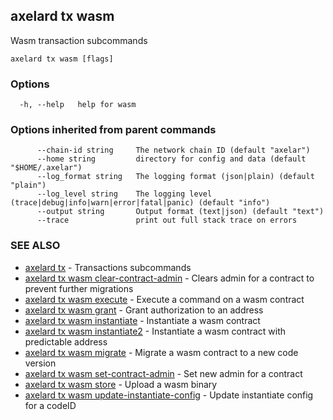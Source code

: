 ## axelard tx wasm

Wasm transaction subcommands

```
axelard tx wasm [flags]
```

### Options

```
  -h, --help   help for wasm
```

### Options inherited from parent commands

```
      --chain-id string     The network chain ID (default "axelar")
      --home string         directory for config and data (default "$HOME/.axelar")
      --log_format string   The logging format (json|plain) (default "plain")
      --log_level string    The logging level (trace|debug|info|warn|error|fatal|panic) (default "info")
      --output string       Output format (text|json) (default "text")
      --trace               print out full stack trace on errors
```

### SEE ALSO

- [axelard tx](axelard_tx.md)	 - Transactions subcommands
- [axelard tx wasm clear-contract-admin](axelard_tx_wasm_clear-contract-admin.md)	 - Clears admin for a contract to prevent further migrations
- [axelard tx wasm execute](axelard_tx_wasm_execute.md)	 - Execute a command on a wasm contract
- [axelard tx wasm grant](axelard_tx_wasm_grant.md)	 - Grant authorization to an address
- [axelard tx wasm instantiate](axelard_tx_wasm_instantiate.md)	 - Instantiate a wasm contract
- [axelard tx wasm instantiate2](axelard_tx_wasm_instantiate2.md)	 - Instantiate a wasm contract with predictable address
- [axelard tx wasm migrate](axelard_tx_wasm_migrate.md)	 - Migrate a wasm contract to a new code version
- [axelard tx wasm set-contract-admin](axelard_tx_wasm_set-contract-admin.md)	 - Set new admin for a contract
- [axelard tx wasm store](axelard_tx_wasm_store.md)	 - Upload a wasm binary
- [axelard tx wasm update-instantiate-config](axelard_tx_wasm_update-instantiate-config.md)	 - Update instantiate config for a codeID
